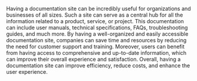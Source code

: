 Having a documentation site can be incredibly useful for organizations and businesses of all sizes. Such a site can serve as a central hub for all the information related to a product, service, or project. This documentation can include user manuals, technical specifications, FAQs, troubleshooting guides, and much more. By having a well-organized and easily accessible documentation site, companies can save time and resources by reducing the need for customer support and training. Moreover, users can benefit from having access to comprehensive and up-to-date information, which can improve their overall experience and satisfaction. Overall, having a documentation site can improve efficiency, reduce costs, and enhance the user experience.  
